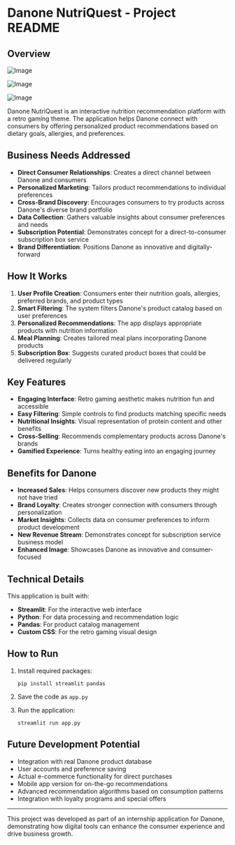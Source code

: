 # Danone NutriQuest - Project README

## Overview

![Image](https://github.com/user-attachments/assets/d1f03699-7d58-4146-996f-598f88921003)

![Image](https://github.com/user-attachments/assets/db44b351-fcb1-453d-9d1d-e532e3a03f41)

![Image](https://github.com/user-attachments/assets/183d080e-435c-4297-b1e4-f667f9f73301)

Danone NutriQuest is an interactive nutrition recommendation platform with a retro gaming theme. The application helps Danone connect with consumers by offering personalized product recommendations based on dietary goals, allergies, and preferences.

## Business Needs Addressed

- **Direct Consumer Relationships**: Creates a direct channel between Danone and consumers
- **Personalized Marketing**: Tailors product recommendations to individual preferences
- **Cross-Brand Discovery**: Encourages consumers to try products across Danone's diverse brand portfolio
- **Data Collection**: Gathers valuable insights about consumer preferences and needs
- **Subscription Potential**: Demonstrates concept for a direct-to-consumer subscription box service
- **Brand Differentiation**: Positions Danone as innovative and digitally-forward

## How It Works

1. **User Profile Creation**: Consumers enter their nutrition goals, allergies, preferred brands, and product types
2. **Smart Filtering**: The system filters Danone's product catalog based on user preferences
3. **Personalized Recommendations**: The app displays appropriate products with nutrition information
4. **Meal Planning**: Creates tailored meal plans incorporating Danone products
5. **Subscription Box**: Suggests curated product boxes that could be delivered regularly

## Key Features

- **Engaging Interface**: Retro gaming aesthetic makes nutrition fun and accessible
- **Easy Filtering**: Simple controls to find products matching specific needs
- **Nutritional Insights**: Visual representation of protein content and other benefits
- **Cross-Selling**: Recommends complementary products across Danone's brands
- **Gamified Experience**: Turns healthy eating into an engaging journey

## Benefits for Danone

- **Increased Sales**: Helps consumers discover new products they might not have tried
- **Brand Loyalty**: Creates stronger connection with consumers through personalization
- **Market Insights**: Collects data on consumer preferences to inform product development
- **New Revenue Stream**: Demonstrates concept for subscription service business model
- **Enhanced Image**: Showcases Danone as innovative and consumer-focused

## Technical Details

This application is built with:
- **Streamlit**: For the interactive web interface
- **Python**: For data processing and recommendation logic
- **Pandas**: For product catalog management
- **Custom CSS**: For the retro gaming visual design

## How to Run

1. Install required packages:
   ```
   pip install streamlit pandas
   ```

2. Save the code as `app.py`

3. Run the application:
   ```
   streamlit run app.py
   ```

## Future Development Potential

- Integration with real Danone product database
- User accounts and preference saving
- Actual e-commerce functionality for direct purchases
- Mobile app version for on-the-go recommendations
- Advanced recommendation algorithms based on consumption patterns
- Integration with loyalty programs and special offers

---

This project was developed as part of an internship application for Danone, demonstrating how digital tools can enhance the consumer experience and drive business growth.
